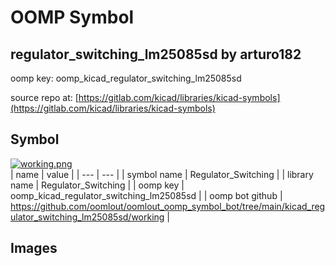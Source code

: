 # OOMP Symbol  
## regulator_switching_lm25085sd  by arturo182  
  
oomp key: oomp_kicad_regulator_switching_lm25085sd  
  
source repo at: [https://gitlab.com/kicad/libraries/kicad-symbols](https://gitlab.com/kicad/libraries/kicad-symbols)  
## Symbol  
  
[![working.png](working_600.png)](working.png)  
| name | value | 
| --- | --- | 
| symbol name | Regulator_Switching | 
| library name | Regulator_Switching | 
| oomp key | oomp_kicad_regulator_switching_lm25085sd | 
| oomp bot github | https://github.com/oomlout/oomlout_oomp_symbol_bot/tree/main/kicad_regulator_switching_lm25085sd/working | 
## Images  
